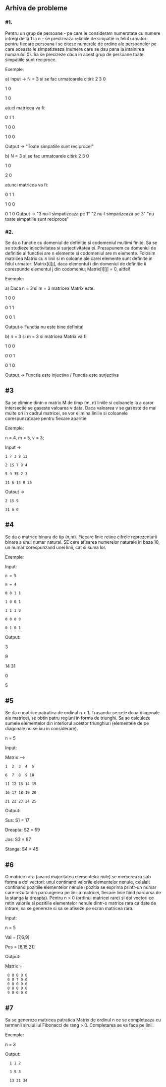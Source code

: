 ## Arhiva de probleme

### #1. 
   Pentru un grup de persoane - pe care le consideram numerotate cu numere intregi de la 1 la n - se precizeaza relatiile de simpatie in felul 
   urmator: pentru fiecare persoana i se citesc numerele de ordine ale persoanelor pe care aceasta le simpatizeaza (numere care se dau pana la 
   intalnirea numarului 0). Sa se precizeze daca in acest grup de persoane toate simpatiile sunt reciproce.

Exemple:

a) 
Input -> N = 3 si se fac urmatoarele citiri:
2 3 0

1 0

1 0

atuci matricea va fi:

0 1 1

1 0 0

1 0 0

Output -> "Toate simpatiile sunt reciproce!"

b) N = 3 si se fac urmatoarele citiri:
2 3 0

1 0

2 0

atunci matricea va fi:

0 1 1

1 0 0

0 1 0
Output -> "3 nu-l simpatizeaza pe 1"
          "2 nu-l simpatizeaza pe 3"
          "nu toate simpatiile sunt reciproce"
          
### #2.
Se da o functie cu domeniul de definitie si codomeniul multimi finite. Sa se se studieze injectivitatea si surjectivitatea ei. Presupunem ca
domeniul de definitie al functiei are n elemente si codomeniul are m elemente. Folosim matricea Matrix cu n linii si m coloane ale carei 
elemente sunt definite in felul urmator:
Matrix[i][j], daca elementul i din domeniul de definitie ii corespunde elementul j din codomeniu; Matrix[i][j] = 0, altfel!

Exemple:

a) Daca n = 3 si m = 3 matricea Matrix este:

1 0 0

0 1 1

0 0 1

Output-> Functia nu este bine definita!

b) n = 3 si m = 3 si matricea Matrix va fi:

1 0 0

0 0 1

0 1 0

Output -> Functia este injectiva / Functia este surjectiva

## #3
Sa se elimine dintr-o matrix M de timp (m, n) liniile si coloanele la a caror intersectie se gaseste valoarea v data. Daca valoarea v se gaseste de mai multe ori in cadrul matricei, se vor elimina liniile si coloanele corespunzatoare pentru fiecare aparitie.

Exemple:

n = 4, m = 5, v = 3;

Input ->

    1 7 3 8 12    
    
    2 15 7 9 4

    5 9 35 2 3
    
    31 6 14 0 25

Outout ->

    2 15 9
    
    31 6 0

## #4
Se da o matrice binara de tip (n,m). Fiecare linie retine cifrele reprezentarii binare a unui numar natural. SE cere afisarea numerelor naturale in baza 10, un 
numar corespunzand unei linii, cat si suma lor.

Exemple:

Input: 

    n = 5

    m = 4

    0 0 1 1

    1 0 0 1

    1 1 1 0

    0 0 0 0

    0 1 0 1

Output: 

3

9

14        31

0

5

## #5
Se da o matrice patratica de ordinul n > 1. Trasandu-se cele doua diagonale ale matricei, se obtin patru regiuni in forma de triunghi. Sa se
calculeze sumele elementelor din interiorul acestor triunghiuri (elementele de pe diagonale nu se iau in considerare).

n = 5

Input:

Matrix -->

    1  2  3  4  5

    6  7  8  9 10

    11 12 13 14 15

    16 17 18 19 20

    21 22 23 24 25

Output:

Sus: S1 = 17

Dreapta: S2 = 59

Jos: S3 = 87

Stanga: S4 = 45

## #6

O matrice rara (avand majoritatea elementelor nule) se memoreaza sub forma a doi vectori: unul continand valorile elementelor nenule, celalalt continand
pozitiile elementelor nenule (pozitia se exprima printr-un numar care rezulta din parcurgerea pe linii a matricei, fiecare linie fiind parcursa de la stanga la dreapta). Pentru n > 0 (ordinul matricei rare) si doi vectori ce retin valorile si pozitiile elementelor nenule dintr-o matrice rara ca date de intrare, sa se 
genereze si sa se afiseze pe ecran matricea rara.

Input: 

n = 5

Val = [7,6,9]

Pos = [8,15,21]

Output:

Matrix = 

     0 0 0 0 0
     0 0 7 0 0
     0 0 0 0 6
     0 0 0 0 0
     9 0 0 0 0

## #7
Sa se genereze matricea patratica Matrix de ordinul n ce se completeaza cu termenii sirului lui Fibonacci de rang > 0. Completarea se va face pe linii.

Exemple:

n = 3

Output: 

      1 1 2
      
      3 5 8
      
      13 21 34
       

